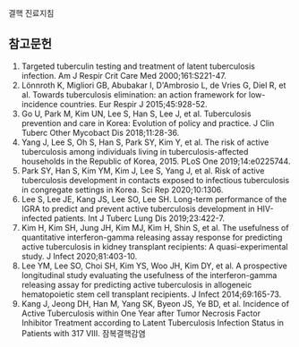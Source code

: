 결핵 진료지침
## 참고문헌
1.  Targeted tuberculin testing and treatment of latent tuberculosis infection. Am J Respir Crit Care Med 2000;161:S221-47.
2.  Lönnroth K, Migliori GB, Abubakar I, D'Ambrosio L, de Vries G, Diel R, et al. Towards tuberculosis elimination: an action framework for low-incidence countries. Eur Respir J 2015;45:928-52.
3.  Go U, Park M, Kim UN, Lee S, Han S, Lee J, et al. Tuberculosis prevention and care in Korea: Evolution of policy and practice. J Clin Tuberc Other Mycobact Dis 2018;11:28-36.
4.  Yang J, Lee S, Oh S, Han S, Park SY, Kim Y, et al. The risk of active tuberculosis among individuals living in tuberculosis-affected households in the Republic of Korea, 2015. PLoS One 2019;14:e0225744.
5.  Park SY, Han S, Kim YM, Kim J, Lee S, Yang J, et al. Risk of active tuberculosis development in contacts exposed to infectious tuberculosis in congregate settings in Korea. Sci Rep 2020;10:1306.
6.  Lee S, Lee JE, Kang JS, Lee SO, Lee SH. Long-term performance of the IGRA to predict and prevent active tuberculosis development in HIV-infected patients. Int J Tuberc Lung Dis 2019;23:422-7.
7.  Kim H, Kim SH, Jung JH, Kim MJ, Kim H, Shin S, et al. The usefulness of quantitative interferon-gamma releasing assay response for predicting active tuberculosis in kidney transplant recipients: A quasi-experimental study. J Infect 2020;81:403-10.
8.  Lee YM, Lee SO, Choi SH, Kim YS, Woo JH, Kim DY, et al. A prospective longitudinal study evaluating the usefulness of the interferon-gamma releasing assay for predicting active tuberculosis in allogeneic hematopoietic stem cell transplant recipients. J Infect 2014;69:165-73.
9.  Kang J, Jeong DH, Han M, Yang SK, Byeon JS, Ye BD, et al. Incidence of Active Tuberculosis within One Year after Tumor Necrosis Factor Inhibitor Treatment according to Latent Tuberculosis Infection Status in Patients with
<PAGE>317
Ⅷ. 잠복결핵감염